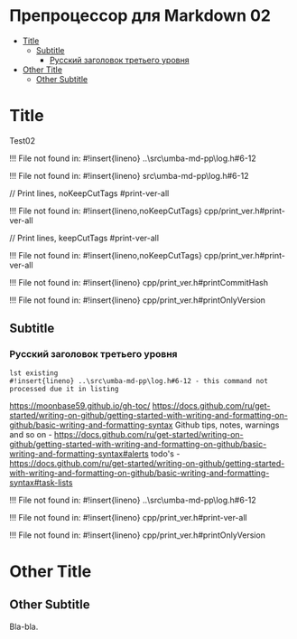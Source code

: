 # Препроцессор для Markdown 02

  - [Title](#user-content-title)
    - [Subtitle](#user-content-subtitle)
      - [Русский заголовок третьего уровня](#user-content-русский-заголовок-третьего-уровня)
  - [Other Title](#user-content-other-title)
    - [Other Subtitle](#user-content-other-subtitle)


# Title

Test02

!!! File not found in:
#!insert{lineno} ..\src\umba-md-pp\log.h#6-12

!!! File not found in:
#!insert{lineno} src\umba-md-pp\log.h#6-12


// Print lines, noKeepCutTags #print-ver-all

!!! File not found in:
#!insert{lineno,noKeepCutTags} cpp/print_ver.h#print-ver-all


// Print lines, keepCutTags   #print-ver-all

!!! File not found in:
#!insert{lineno,noKeepCutTags} cpp/print_ver.h#print-ver-all


!!! File not found in:
#!insert{lineno} cpp/print_ver.h#printCommitHash


!!! File not found in:
#!insert{lineno} cpp/print_ver.h#printOnlyVersion

## Subtitle
### Русский заголовок третьего уровня

```
lst existing
#!insert{lineno} ..\src\umba-md-pp\log.h#6-12 - this command not processed due it in listing
```

https://moonbase59.github.io/gh-toc/
https://docs.github.com/ru/get-started/writing-on-github/getting-started-with-writing-and-formatting-on-github/basic-writing-and-formatting-syntax
Github tips, notes, warnings and so on - https://docs.github.com/ru/get-started/writing-on-github/getting-started-with-writing-and-formatting-on-github/basic-writing-and-formatting-syntax#alerts
todo's - https://docs.github.com/ru/get-started/writing-on-github/getting-started-with-writing-and-formatting-on-github/basic-writing-and-formatting-syntax#task-lists

!!! File not found in:
#!insert{lineno} ..\src\umba-md-pp\log.h#6-12

!!! File not found in:
#!insert{lineno} cpp/print_ver.h#print-ver-all

!!! File not found in:
#!insert{lineno} cpp/print_ver.h#printOnlyVersion

# Other Title

## Other Subtitle

Bla-bla.

